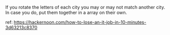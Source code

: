 If you rotate the letters of each city you may or may not match another city. In case you do, put them together in a array on their own.



ref: 
https://hackernoon.com/how-to-lose-an-it-job-in-10-minutes-3d63213c8370